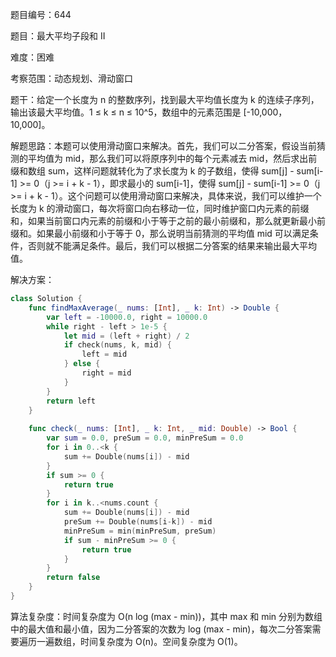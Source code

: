 题目编号：644

题目：最大平均子段和 II

难度：困难

考察范围：动态规划、滑动窗口

题干：给定一个长度为 n 的整数序列，找到最大平均值长度为 k 的连续子序列，输出该最大平均值。1 ≤ k ≤ n ≤ 10^5，数组中的元素范围是 [-10,000，10,000]。

解题思路：本题可以使用滑动窗口来解决。首先，我们可以二分答案，假设当前猜测的平均值为 mid，那么我们可以将原序列中的每个元素减去 mid，然后求出前缀和数组 sum，这样问题就转化为了求长度为 k 的子数组，使得 sum[j] - sum[i-1] >= 0（j >= i + k - 1），即求最小的 sum[i-1]，使得 sum[j] - sum[i-1] >= 0（j >= i + k - 1）。这个问题可以使用滑动窗口来解决，具体来说，我们可以维护一个长度为 k 的滑动窗口，每次将窗口向右移动一位，同时维护窗口内元素的前缀和，如果当前窗口内元素的前缀和小于等于之前的最小前缀和，那么就更新最小前缀和。如果最小前缀和小于等于 0，那么说明当前猜测的平均值 mid 可以满足条件，否则就不能满足条件。最后，我们可以根据二分答案的结果来输出最大平均值。

解决方案：

```swift
class Solution {
    func findMaxAverage(_ nums: [Int], _ k: Int) -> Double {
        var left = -10000.0, right = 10000.0
        while right - left > 1e-5 {
            let mid = (left + right) / 2
            if check(nums, k, mid) {
                left = mid
            } else {
                right = mid
            }
        }
        return left
    }
    
    func check(_ nums: [Int], _ k: Int, _ mid: Double) -> Bool {
        var sum = 0.0, preSum = 0.0, minPreSum = 0.0
        for i in 0..<k {
            sum += Double(nums[i]) - mid
        }
        if sum >= 0 {
            return true
        }
        for i in k..<nums.count {
            sum += Double(nums[i]) - mid
            preSum += Double(nums[i-k]) - mid
            minPreSum = min(minPreSum, preSum)
            if sum - minPreSum >= 0 {
                return true
            }
        }
        return false
    }
}
```

算法复杂度：时间复杂度为 O(n log (max - min))，其中 max 和 min 分别为数组中的最大值和最小值，因为二分答案的次数为 log (max - min)，每次二分答案需要遍历一遍数组，时间复杂度为 O(n)。空间复杂度为 O(1)。
